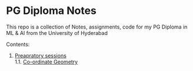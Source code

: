 # PG Diploma Notes

This repo is a collection of Notes, assignments, code for my PG Diploma in ML & AI from the University of Hyderabad

Contents:

1. [Preapratory sessions](https://github.com/Abhiswain97/PGD_UOH/tree/preparatory-sessions) \
  1.1. [Co-ordinate Geometry](https://nbviewer.jupyter.org/github/Abhiswain97/PGD_UOH/blob/preparatory-sessions/preparatory_sesisons/Co-ordinate%20Geometry.ipynb) 
